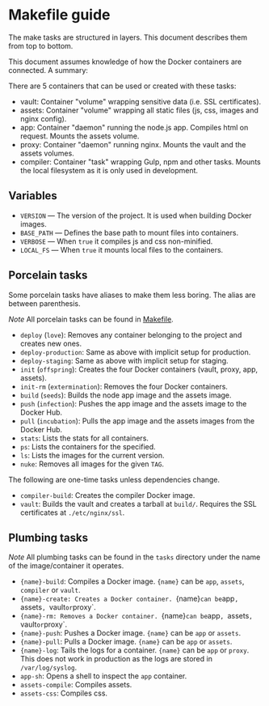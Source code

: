 # Makefile guide

The make tasks are structured in layers.  This document describes them from
top to bottom.

This document assumes knowledge of how the Docker containers are connected. A
summary:

There are 5 containers that can be used or created with these tasks:

* vault: Container "volume" wrapping sensitive data (i.e. SSL certificates).
* assets: Container "volume" wrapping all static files (js, css, images and
nginx config).
* app: Container "daemon" running the node.js app.  Compiles html on request.
Mounts the assets volume.
* proxy: Container "daemon" running nginx.  Mounts the vault and the assets
volumes.
* compiler: Container "task" wrapping Gulp, npm and other tasks.  Mounts the
local filesystem as it is only used in development.


## Variables

* `VERSION` — The version of the project.  It is used when building Docker
images.
* `BASE_PATH` — Defines the base path to mount files into containers.
* `VERBOSE` — When `true` it compiles js and css non-minified.
* `LOCAL_FS` — When `true` it mounts local files to the containers.

## Porcelain tasks

Some porcelain tasks have aliases to make them less boring.  The alias are
between parenthesis.

*Note* All porcelain tasks can be found in [Makefile](./Makefile).

* `deploy` (`love`): Removes any container belonging to the project and creates
new ones.
* `deploy-production`: Same as above with implicit setup for production.
* `deploy-staging`: Same as above with implicit setup for staging.
* `init` (`offspring`): Creates the four Docker containers (vault, proxy, app, assets).
* `init-rm` (`extermination`): Removes the four Docker containers.
* `build` (`seeds`): Builds the node app image and the assets image.
* `push` (`infection`): Pushes the app image and the assets image to the Docker
Hub.
* `pull` (`incubation`): Pulls the app image and the assets images from the
Docker Hub.
* `stats`: Lists the stats for all containers.
* `ps`: Lists the containers for the specified.
* `ls`: Lists the images for the current version.
* `nuke`: Removes all images for the given `TAG`.


The following are one-time tasks unless dependencies change.

* `compiler-build`: Creates the compiler Docker image.
* `vault`: Builds the vault and creates a tarball at `build/`.  Requires the
SSL certificates at `./etc/nginx/ssl`.


## Plumbing tasks

*Note* All plumbing tasks can be found in the `tasks` directory under the name
of the image/container it operates.

* `{name}-build`: Compiles a Docker image. `{name}` can be `app`, `assets`,
`compiler` or `vault`.
* `{name}-create: Creates a Docker container. `{name}` can be `app`, `assets`,
`vault` or `proxy`.
* `{name}-rm: Removes a Docker container. `{name}` can be `app`, `assets`,
`vault` or `proxy`.
* `{name}-push`: Pushes a Docker image. `{name}` can be `app` or `assets`.
* `{name}-pull`: Pulls a Docker image. `{name}` can be `app` or `assets`.
* `{name}-log`: Tails the logs for a container. `{name}` can be `app` or `proxy`.
This does not work in production as the logs are stored in `/var/log/syslog`.
* `app-sh`: Opens a shell to inspect the `app` container.
* `assets-compile`: Compiles assets.
* `assets-css`: Compiles css.
